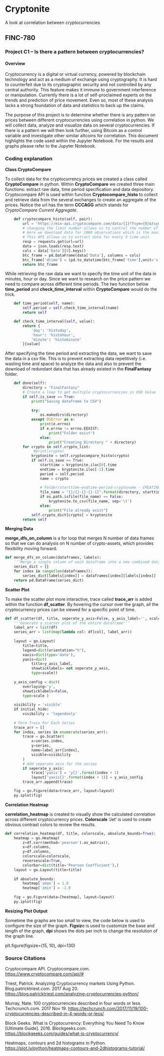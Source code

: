 # Cryptonite
A look at correlation between cryptocurrencies

## FINC-780

### Project C1 – Is there a pattern between cryptocurrencies?

#### Overview

Cryptocurrency is a digital or virtual currency, powered by blockchain technology and act as a medium of exchange using cryptography. It is hard to counterfeit due to its cryptographic security and not controlled by any central authority. This feature makes it immune to government interference or manipulation. Currently there is a lot of self-proclaimed experts on the trends and prediction of price movement. Even so, most of these analysis lacks a strong foundation of data and statistics to back up the claims.

The purpose of this project is to determine whether there is any pattern on prices between different cryptocurrencies using correlation in python. We will collect data, analyze and visualize data on several cryptocurrencies. If there is a pattern we will then look further, using Bitcoin as a control variable and investigate other similar altcoins for correlation.
This document highlights the code used within the Jupyter Notebook. For the results and graphs please refer to the Jupyter Notebook.

### Coding explanation

**Class CryptoCompare**

To collect data for the cryptocurrency prices we created a class called **CryptoCompare** in python. Within **CryptoCompare** we created three main functions: extract raw data, time period specification and data depository. 
Cryptocompare API is used within function **Cryptocompare_histo** to collect and retrieve data from the several exchanges to create an aggregate of the prices. Notice the url has the term **CCCAGG** which stands for *CryptoCompare Current Aggregate*. 



```python
    def cryptocompare_histo(self, pair):    
        url = 'https://min-api.cryptocompare.com/data/{1}?fsym={0}&tsym=USD&limit=2000&aggregate=3&e=CCCAGG'.format(pair, self.period)
        # changing the limit number allows us to control the number of observation that we want to analyze.
        # Here we download data for 2000 observations which is the maximum limit.
        # This API allows us to extract data for every 3 time unit.
        resp = requests.get(url=url)
        data = json.loads(resp.text)
        cols = data['Data'][0].keys()
        btc_frame = pd.DataFrame(data['Data'], columns = cols)
        btc_frame['dtime'] = (pd.to_datetime(btc_frame['time'],unit='s'))
        return btc_frame
```

While retrieving the raw data we want to specify the time unit of the data in minutes, hour or day. Since we want to research on the price pattern we need to compare across different time periods. The two function below **time_period** and **check_time_interval** within **CryptoCompare** would do the trick.

```python
    def time_period(self, name):
        self.period = self.check_time_interval(name)
        return self

    def check_time_interval(self, value):
        return {
            'day': 'histoday',
            'hour': 'histohour',
            'minute': 'histominute'
        }[value]
```

After specifying the time period and extracting the data, we want to save the data in a csv file. This is to prevent extracting data repetitively (i.e. wasting time and space) to analyze the data and also to prevent the download of redundant data that has already existed in the **FinalFantasy** folder.

```python
    def done(self):
        directory = "FinalFantasy"
        # Create a loop to get multiple cryptocurrencies in USD Value
        if self.is_save == True:
            print("Saving dataframe to CSV")
            
            try:
                os.makedirs(directory)
            except OSError as e:
                print(e.errno)
                if e.errno != errno.EEXIST:
                    print("Folder exist")
                else:
                    print("Creating Directory " + directory)
        for crypto in self.crypto_list:
             #print(crypto)
            kryptonite = self.cryptocompare_histo(crypto)
            if self.is_save == True:
                starttime = kryptonite.iloc[0].time
                endtime = kryptonite.iloc[-1].time
                period = self.period
                name = crypto
                
                # Folder/starttime-endtime-period-cryptoname - CREATING FOLDER AND LABELING
                file_name = "{}/{}-{}-{}-{}".format(directory, starttime, endtime, period, name)
                if os.path.isfile(file_name) == False:
                    kryptonite.to_csv(file_name, sep='\t')
                else:
                    print("File already exist")
            self.crypto_dict[crypto] = kryptonite
        return self
```

**Merging Data**

**merge_dfs_on_column** is a for loop that merges N number of data frames so that we can do analysis on N number of crypto-assets, which provides flexibility moving forward.

```python
def merge_dfs_on_column(dataframes, labels):
    '''Merge a single column of each dataframe into a new combined dataframe'''
    series_dict = {}
    for index in range(len(dataframes)):
        series_dict[labels[index]] = dataframes[index][labels[index]]
    return pd.DataFrame(series_dict)
```
**Scatter Plot**

To make the scatter plot more interactive, trace called **trace_arr** is added within the function **df_scatter**. By hovering the cursor over the graph, all the cryptocurrency prices can be viewed for a specific point of time. 

```python
def df_scatter(df, title, seperate_y_axis=False, y_axis_label='', scale='linear', initial_hide=False):
    '''Generate a scatter plot of the entire dataframe'''
    label_arr = list(df)
    series_arr = list(map(lambda col: df[col], label_arr))
    
    layout = go.Layout(
        title=title,
        legend=dict(orientation="h"),
        xaxis=dict(type='date'),
        yaxis=dict(
            title=y_axis_label,
            showticklabels= not seperate_y_axis,
            type=scale))
    
    y_axis_config = dict(
        overlaying='y',
        showticklabels=False,
        type=scale )
    
    visibility = 'visible'
    if initial_hide:
        visibility = 'legendonly'
        
    # Form Trace For Each Series
    trace_arr = []
    for index, series in enumerate(series_arr):
        trace = go.Scatter(
            x=series.index, 
            y=series, 
            name=label_arr[index],
            visible=visibility
        )        
        # Add seperate axis for the series
        if seperate_y_axis:
            trace['yaxis'] = 'y{}'.format(index + 1)
            layout['yaxis{}'.format(index + 1)] = y_axis_config    
        trace_arr.append(trace)

    fig = go.Figure(data=trace_arr, layout=layout)
    py.iplot(fig)
```

**Correlation Heatmap**

**correlation_heatmap** is created to visually show the calculated correlation across different cryptocurrency prices. **Colorscale** ‘Jet’ is used to create obvious contrast colors to review the results.

```python
def correlation_heatmap(df, title, colorscale, absolute_bounds=True):
    heatmap = go.Heatmap(
        z=df.corr(method='pearson').as_matrix(),
        x=df.columns,
        y=df.columns,
        colorscale=colorscale,  
        reversescale=True,
        colorbar=dict(title='Pearson Coefficient'),)
    layout = go.Layout(title=title)
    
    if absolute_bounds:
        heatmap['zmax'] = 1.0
        heatmap['zmin'] = -1.0
        
    fig = go.Figure(data=[heatmap], layout=layout)
    py.iplot(fig)
```

**Resizing Plot Output**

Sometime the graphs are too small to view, the code below is used to configure the size of the graph. **Figsiz**e is used to customize the base and length of the graph, **dpi** shows the dots per inch to change the resolution of the graph line.

plt.figure(figsize=(15, 10), dpi=130)

### Source Citations
Cryptocompare API. Cryptocompare.com.
    https://www.cryptocompare.com/api/#

Triest, Patrick. Analyzing Cryptocurrency markets Using Python. Blog.patricktriest.com. 2017 Aug 20.
	https://blog.patricktriest.com/analyzing-cryptocurrencies-python/

Murray, Nate. 100 cryptocurrencies described in four words or less. Techcrunch.com. 2017 Nov 19.
    https://techcrunch.com/2017/11/19/100-cryptocurrencies-described-in-4-words-or-less/

Block Geeks. What is Cryptocurrency: Everything You Need To Know [Ultimate Guide]. 2016. Blockgeeks.com. 
	https://blockgeeks.com/guides/what-is-cryptocurrency/

Heatmaps, contours and 2d histograms in Python. 
	https://plot.ly/python/heatmaps-contours-and-2dhistograms-tutorial/
